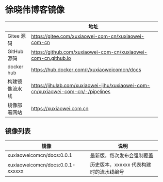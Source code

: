 # 徐晓伟博客镜像

|            | 地址                                                                               |
|------------|----------------------------------------------------------------------------------|
| Gitee 源码   | https://gitee.com/xuxiaowei-com-cn/xuxiaowei-com-cn                              |
| GitHub 源码  | https://github.com/xuxiaowei-com-cn/xuxiaowei-com-cn.github.io                   |
| docker hub | https://hub.docker.com/r/xuxiaoweicomcn/docs                                     |
| 构建镜像流水线    | https://jihulab.com/xuxiaowei-jihu/xuxiaowei-com-cn/xuxiaowei-com-cn/-/pipelines |
| 镜像部署网站     | https://xuxiaowei.com.cn                                                         |

## 镜像列表

| 镜像                               | 说明                      |
|----------------------------------|-------------------------|
| xuxiaoweicomcn/docs:0.0.1        | 最新版，每次发布会强制覆盖           |
| xuxiaoweicomcn/docs:0.0.1-xxxxxx | 历史版本，xxxxxx 代表构建时的流水线编号 |
